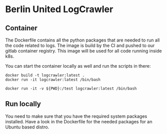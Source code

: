 # Berlin United LogCrawler

## Container
The Dockerfile contains all the python packages that are needed to run all the code related to logs. The image is build by the CI and pushed to our gitlab container registry. This image will be used for all code running inside k8s.

You can start the container locally as well and run the scripts in there:
```
docker build -t logcrawler:latest .
docker run -it logcrawler:latest /bin/bash

docker run -it -v ${PWD}:/test logcrawler:latest /bin/bash
```

## Run locally
You need to make sure that you have the required system packages installed. Have a look in the Dockerfile for the needed packages for an Ubuntu based distro.